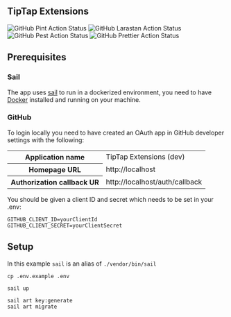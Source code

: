 ## TipTap Extensions

![GitHub Pint Action Status](https://img.shields.io/github/actions/workflow/status/jacobfitzp/tiptap-extensions/pint.yml?branch=main&label=pint&style=flat-square)
![GitHub Larastan Action Status](https://img.shields.io/github/actions/workflow/status/jacobfitzp/tiptap-extensions/larastan.yml?branch=main&label=larastan&style=flat-square)
![GitHub Pest Action Status](https://img.shields.io/github/actions/workflow/status/jacobfitzp/tiptap-extensions/pest.yml?branch=main&label=pest&style=flat-square)
![GitHub Prettier Action Status](https://img.shields.io/github/actions/workflow/status/jacobfitzp/tiptap-extensions/prettier.yml?branch=main&label=prettier&style=flat-square)

## Prerequisites

### Sail

The app uses [sail](https://laravel.com/docs/11.x/sail) to run in a dockerized environment, you need to have [Docker](https://www.docker.com/) installed and running on your machine.

### GitHub

To login locally you need to have created an OAuth app in GitHub developer settings with the following:

<table>
    <tr>
        <th>Application name</th>
        <td>TipTap Extensions (dev)</td>
    </tr>
    <tr>
        <th>Homepage URL</th>
        <td>http://localhost</td>
    </tr>
    <tr>
        <th>Authorization callback UR</th>
        <td>http://localhost/auth/callback</td>
    </tr>
</table>

You should be given a client ID and secret which needs to be set in your .env:

```dotenv
GITHUB_CLIENT_ID=yourClientId
GITHUB_CLIENT_SECRET=yourClientSecret
```

## Setup

In this example `sail` is an alias of `./vendor/bin/sail`

```shell
cp .env.example .env

sail up

sail art key:generate
sail art migrate
```
